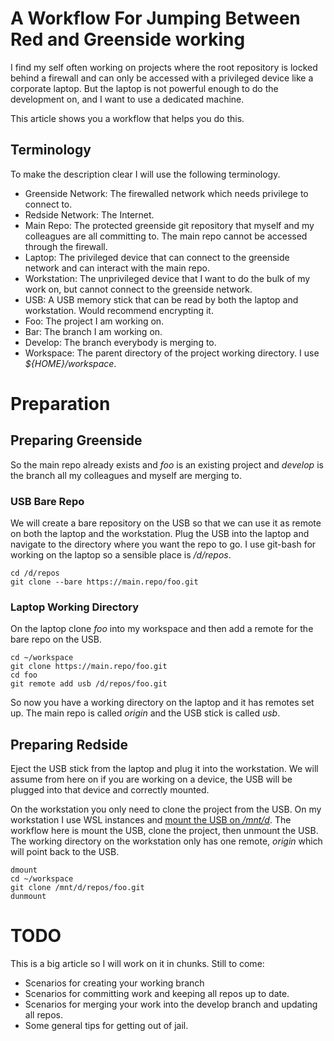 # A Workflow For Jumping Between Red and Greenside working

I find my self often working on projects where the root repository is locked behind a firewall and can only be accessed with a privileged device like a corporate laptop. But the laptop is not powerful enough to do the development on, and I want to use a dedicated machine.

This article shows you a workflow that helps you do this.

## Terminology

To make the description clear I will use the following terminology.

* Greenside Network: The firewalled network which needs privilege to connect to.
* Redside Network: The Internet.
* Main Repo: The protected greenside git repository that myself and my colleagues are all committing to. The main repo cannot be accessed through the firewall.
* Laptop: The privileged device that can connect to the greenside network and can interact with the main repo.
* Workstation: The unprivileged device that I want to do the bulk of my work on, but cannot connect to the greenside network.
* USB: A USB memory stick that can be read by both the laptop and workstation. Would recommend encrypting it.
* Foo: The project I am working on.
* Bar: The branch I am working on.
* Develop: The branch everybody is merging to.
* Workspace: The parent directory of the project working directory. I use *${HOME}/workspace*.

# Preparation

## Preparing Greenside

So the main repo already exists and *foo* is an existing project and *develop* is the branch all my colleagues and myself are merging to.

### USB Bare Repo

We will create a bare repository on the USB so that we can use it as remote on both the laptop and the workstation. Plug the USB into the laptop and navigate to the directory where you want the repo to go. I use git-bash for working on the laptop so a sensible place is */d/repos*.

````
cd /d/repos
git clone --bare https://main.repo/foo.git
````

### Laptop Working Directory

On the laptop clone *foo* into my workspace and then add a remote for the bare repo on the USB.

````
cd ~/workspace
git clone https://main.repo/foo.git
cd foo
git remote add usb /d/repos/foo.git
````

So now you have a working directory on the laptop and it has remotes set up. The main repo is called *origin* and the USB stick is called *usb*.

## Preparing Redside

Eject the USB stick from the laptop and plug it into the workstation. We will assume from here on if you are working on a device, the USB will be plugged into that device and correctly mounted.

On the workstation you only need to clone the project from the USB. On my workstation I use WSL instances and [mount the USB on */mnt/d*](../mount-d-drive). The workflow here is mount the USB, clone the project, then unmount the USB. The working directory on the workstation only has one remote, *origin* which will point back to the USB.

````
dmount
cd ~/workspace
git clone /mnt/d/repos/foo.git
dunmount
````

# TODO

This is a big article so I will work on it in chunks. Still to come:

* Scenarios for creating your working branch
* Scenarios for committing work and keeping all repos up to date.
* Scenarios for merging your work into the develop branch and updating all repos.
* Some general tips for getting out of jail.
